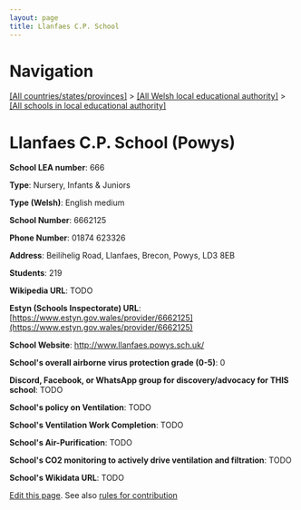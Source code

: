 ```yaml
---
layout: page
title: Llanfaes C.P. School
---
```

# Navigation

[[All countries/states/provinces]](../../..) > [[All Welsh local educational authority]](../..) > [[All schools in local educational authority]](..)

# Llanfaes C.P. School (Powys)

**School LEA number**: 666

**Type**: Nursery, Infants & Juniors

**Type (Welsh)**: English medium

**School Number**: 6662125

**Phone Number**: 01874 623326

**Address**: Beilihelig Road, Llanfaes, Brecon, Powys, LD3 8EB

**Students**: 219

**Wikipedia URL**: TODO

**Estyn (Schools Inspectorate) URL**: [https://www.estyn.gov.wales/provider/6662125](https://www.estyn.gov.wales/provider/6662125)

**School Website**: http://www.llanfaes.powys.sch.uk/

**School's overall airborne virus protection grade (0-5)**: 0

**Discord, Facebook, or WhatsApp group for discovery/advocacy for THIS school**: TODO

**School's policy on Ventilation**: TODO

**School's Ventilation Work Completion**: TODO

**School's Air-Purification**: TODO

**School's CO2 monitoring to actively drive ventilation and filtration**: TODO

**School's Wikidata URL**: TODO




[Edit this page](https://github.com/VentilationProject/Wales/edit/prif/./Powys/Llanfaes_C.P._School.md). See also [rules for contribution](../../../contribution-rules/)